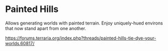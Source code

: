# Painted Hills

Allows generating worlds with painted terrain. Enjoy uniquely-hued environs that now stand apart from one another.

https://forums.terraria.org/index.php?threads/painted-hills-tie-dye-your-worlds.60817/
